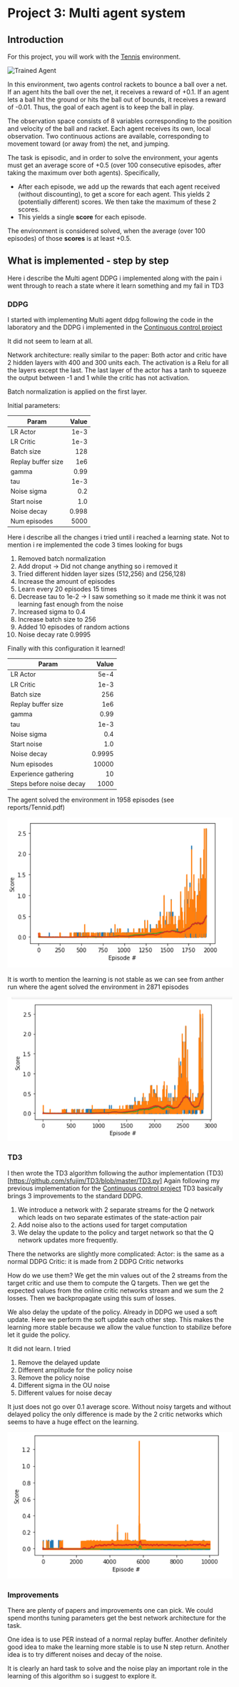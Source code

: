 [//]: # (Image References)

[image1]: https://user-images.githubusercontent.com/10624937/42135623-e770e354-7d12-11e8-998d-29fc74429ca2.gif "Trained Agent"
[image2]: https://github.com/pietroblandizzi/deep-reinforncement-learning/blob/main/p3_collab-compet/DDPG_1 "DDPG 1"
[image3]: https://github.com/pietroblandizzi/deep-reinforncement-learning/blob/main/p3_collab-compet/DDPG_2 "DDPG 2"
[image4]: https://github.com/pietroblandizzi/deep-reinforncement-learning/blob/main/p3_collab-compet/TD3 "TD3"




# Project 3: Multi agent system

## Introduction

For this project, you will work with the [Tennis](https://github.com/Unity-Technologies/ml-agents/blob/master/docs/Learning-Environment-Examples.md#tennis) environment.

![Trained Agent][image1]

In this environment, two agents control rackets to bounce a ball over a net. If an agent hits the ball over the net, it receives a reward of +0.1.  If an agent lets a ball hit the ground or hits the ball out of bounds, it receives a reward of -0.01.  Thus, the goal of each agent is to keep the ball in play.

The observation space consists of 8 variables corresponding to the position and velocity of the ball and racket. Each agent receives its own, local observation.  Two continuous actions are available, corresponding to movement toward (or away from) the net, and jumping. 

The task is episodic, and in order to solve the environment, your agents must get an average score of +0.5 (over 100 consecutive episodes, after taking the maximum over both agents). Specifically,

- After each episode, we add up the rewards that each agent received (without discounting), to get a score for each agent. This yields 2 (potentially different) scores. We then take the maximum of these 2 scores.
- This yields a single **score** for each episode.

The environment is considered solved, when the average (over 100 episodes) of those **scores** is at least +0.5.

## What is implemented - step by step
Here i describe the Multi agent DDPG i implemented along with the pain i went through to reach a state where it learn something and my fail in TD3

### DDPG
I started with implementing Multi agent ddpg following the code in the laboratory and the DDPG i implemented in the 
[Continuous control project](https://github.com/pietroblandizzi/deep-reinforncement-learning/tree/main/p2_continuous-control)

It did not seem to learn at all. 

Network architecture: really similar to the paper:
Both actor and critic have 2 hidden layers with 400 and 300 units each.
The activation is a Relu for all the layers except the last.
The last layer of the actor has a tanh to squeeze the output between -1 and 1
while the critic has not activation.

Batch normalization is applied on the first layer.


Initial parameters:

| Param                       | Value         |
|-----------------------------|--------------:|
| LR Actor                    |    1e-3       |
| LR Critic                   |    1e-3       |
| Batch size                  | 128           |
| Replay buffer size          |    1e6        |
| gamma                       |    0.99       |  
| tau                         |    1e-3       |
| Noise sigma                 | 0.2           |
| Start noise                 | 1.0           |
| Noise decay                 |   0.998       |
| Num episodes                | 5000          |


Here i describe all the changes i tried until i reached a learning state.
Not to mention i re implemented the code 3 times looking for bugs

1. Removed batch normalization
2. Add droput -> Did not change anything so i removed it
3. Tried different hidden layer sizes (512,256) and (256,128)
4. Increase the amount of episodes
5. Learn every 20 episodes 15 times
6. Decrease tau to 1e-2 -> I saw something so it made me think it was not learning fast enough from the noise
7. Increased sigma to 0.4
8. Increase batch size to 256
9. Added 10 episodes of random actions
10. Noise decay rate 0.9995

Finally with this configuration it learned!

| Param                       | Value         |
|-----------------------------|--------------:|
| LR Actor                    |    5e-4       |
| LR Critic                   |    1e-3       |
| Batch size                  | 256           |
| Replay buffer size          |    1e6        |
| gamma                       |    0.99       |  
| tau                         |    1e-3       |
| Noise sigma                 | 0.4           |
| Start noise                 | 1.0           |
| Noise decay                 |   0.9995      |
| Num episodes                | 10000         |
| Experience gathering        | 10            |
| Steps before noise decay    | 1000          |




The agent solved the environment in 1958 episodes (see reports/Tennid.pdf)

![DDPG][image2]


It is worth to mention the learning is not stable as we can see from anther run where the agent solved the environment in 2871 episodes

![DDPG][image3]

### TD3
I then wrote the TD3 algorithm following the author implementation (TD3)[https://github.com/sfujim/TD3/blob/master/TD3.py]
Again following my previous implementation for the [Continuous control project](https://github.com/pietroblandizzi/deep-reinforncement-learning/tree/main/p2_continuous-control)
TD3 basically brings 3 improvements to the standard DDPG.
1. We introduce a network with 2 separate streams for the Q network which leads on two separate estimates of the state-action pair
2. Add noise also to the actions used for target computation
3. We delay the update to the policy and target network so that the Q network updates more frequently.

There the networks are slightly more complicated:
Actor: is the same as a normal DDPG
Critic: it is made from 2 DDPG Critic networks

How do we use them?
We get the min values out of the 2 streams from the target critic and use them to compute the Q targets.
Then we get the expected values from the online critic networks stream and we sum the 2 losses.
Then we backpropagate using this sum of losses.

We also delay the update of the policy.
Already in DDPG we used a soft update. 
Here we perform the soft update each other step. This makes the learning more stable because we allow the value function to stabilize before let it guide the policy.

It did not learn. I tried
1. Remove the delayed update
2. Different amplitude for the policy noise
3. Remove the policy noise
4. Different sigma in the OU noise
5. Different values for noise decay

It just does not go over 0.1 average score.
Without noisy targets and without delayed policy the only difference is made by the 2 critic networks which seems to have 
a huge effect on the learning.


![TD3][image4]


### Improvements

There are plenty of papers and improvements one can pick.
We could spend months tuning parameters get the best network architecture for the task.

One idea is to use PER instead of a normal replay buffer.
Another definitely good idea to make the learning more stable is to use N step return.
Another idea is to try different noises and decay of the noise.


It is clearly an hard task to solve and the noise play an important role in the learning of this algorithm so i suggest to explore it.



